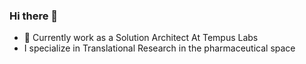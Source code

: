### Hi there 👋



- 🔭 Currently work as a Solution Architect At Tempus Labs
- I specialize in Translational Research in the pharmaceutical space

